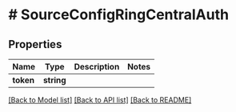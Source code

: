 # # SourceConfigRingCentralAuth

## Properties

Name | Type | Description | Notes
------------ | ------------- | ------------- | -------------
**token** | **string** |  |

[[Back to Model list]](../../README.md#models) [[Back to API list]](../../README.md#endpoints) [[Back to README]](../../README.md)
